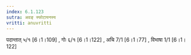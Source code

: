 ```yaml
---
index: 6.1.123
sutra: अवङ् स्फोटायनस्य
vritti: anuvritti
---
```


पदान्तात् ५/१ [6।1।109] , गोः ६/१ [6।1।122] , अचि 7/1 [6।1।77] , विभाषा 1/1 [6।1।122] 